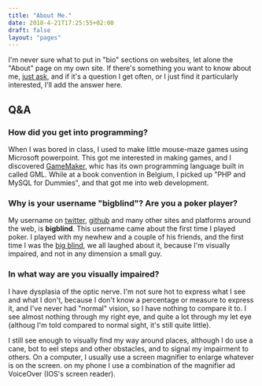 ```yaml
---
title: "About Me."
date: 2018-4-21T17:25:55+02:00
draft: false
layout: "pages"
---
```


I'm never sure what to put in "bio" sections on websites, let alone the "About" page on my own site. If there's something you want to know about me, [just ask](https://twitter.com/_bigblind), and if it's a question I get often, or I just find it particularly interested, I'll add the answer here.

## Q&A

### How did you get into programming?

When I was bored in class, I used to make little mouse-maze games using Microsoft powerpoint. This got me interested in making games, and I discovered [GameMaker](https://www.yoyogames.com/gamemaker), whic has its own programming language built in called GML. While at a book convention in Belgium, I picked up "PHP and MySQL for Dummies", and that got me into web development.

### Why is your username "bigblind"? Are you a poker player?

My username on [twitter](https://twitter.com/_bigblind), [github](https://github.com/bigblind) and many other sites and platforms around the web, is <strong>bigblind</strong>. This username came about the first time I played poker. I played with my newhew and a couple of his friends, and the first time I was the [big blind](https://en.wikipedia.org/wiki/Blind_(poker)), we all laughed about it, because I'm visually impaired, and not in any dimension a small guy.

### In what way are you visually impaired?

I have dysplasia of the optic nerve. I'm not sure hot to express what I see and what I don't, because I don't know a percentage or measure to express it, and I've never had "normal" vision, so I have nothing to compare it to. I see almost nothing through my right eye, and quite a lot through my let eye (althoug I'm told compared to normal sight, it's still quite little).

I still see enough to visually find my way around places, although I do use a cane, bot to eel steps and other obstacles, and to signal my impairment to others. On a computer, I usually use a screen magnifier to enlarge whatever is on the screen. on my phone I use a combination of the magnifier ad VoiceOver (IOS's screen reader).



